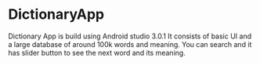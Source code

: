 # DictionaryApp
Dictionary App is build using Android studio 3.0.1
It consists of basic UI and a large database of around 100k words and meaning.
You can search and it has slider button to see the next word and its meaning.
